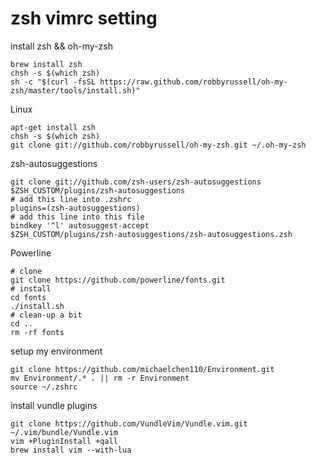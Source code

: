 # zsh vimrc setting


install zsh && oh-my-zsh
```
brew install zsh 
chsh -s $(which zsh)
sh -c "$(curl -fsSL https://raw.github.com/robbyrussell/oh-my-zsh/master/tools/install.sh)"
```

Linux
```
apt-get install zsh
chsh -s $(which zsh)
git clone git://github.com/robbyrussell/oh-my-zsh.git ~/.oh-my-zsh
```

zsh-autosuggestions
```
git clone git://github.com/zsh-users/zsh-autosuggestions $ZSH_CUSTOM/plugins/zsh-autosuggestions
# add this line into .zshrc
plugins=(zsh-autosuggestions)
# add this line into this file
bindkey '^l' autosuggest-accept
$ZSH_CUSTOM/plugins/zsh-autosuggestions/zsh-autosuggestions.zsh
```

Powerline
```
# clone
git clone https://github.com/powerline/fonts.git
# install
cd fonts
./install.sh
# clean-up a bit
cd ..
rm -rf fonts
```

setup my environment
```
git clone https://github.com/michaelchen110/Environment.git 
mv Environment/.* . || rm -r Environment
source ~/.zshrc
```

install vundle plugins
```
git clone https://github.com/VundleVim/Vundle.vim.git ~/.vim/bundle/Vundle.vim
vim +PluginInstall +qall
brew install vim --with-lua
```
